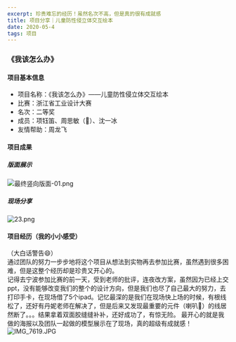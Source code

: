 ```yaml
---
excerpt: 珍贵难忘的经历！虽然名次不高，但是真的很有成就感
title: 项目分享｜儿童防性侵立体交互绘本
date: 2020-05-4
tags: 项目
---
```

### 《我该怎么办》
#### 项目基本信息
* 项目名称：《我该怎么办》——儿童防性侵立体交互绘本
* 比赛：浙江省工业设计大赛
* 名次：二等奖
* 成员：项钰笛、周思敏（🙋）、沈一冰
* 友情帮助：周龙飞


#### 项目成果
##### 版面展示
![最终竖向版面-01.png](https://i.loli.net/2020/05/04/s64oAQ9pu3YhrKM.png)
##### 现场分享
![23.png](https://i.loli.net/2020/05/04/7iX5Gt9mKjSfsx1.png)
#### 项目经历（我的小小感受）
   （大白话警告😄）  
   通过团队的努力一步步地将这个项目从想法到实物再去参加比赛，虽然遇到很多困难，但是这整个经历却是珍贵又开心的。   
   记得去宁波参加比赛的前一天，受到老师的批评，连夜改方案，虽然因为已经上交ppt，没有能够改变我们的整个的设计方向，但是我们也尽了自己最大的努力，去打印手卡，在现场借了5个ipad。记忆最深的是我们在现场快上场的时候，有根线松了，还好有丹妮老师在解决了，但是后来又发现最重要的元件（喇叭🎺）的线居然断了。。。结果拿着双面胶缝缝补补，还好成功了，有惊无险。
   最开心的就是我做的海报以及团队一起做的模型展示在了现场，真的超级有成就感！
![IMG_7619.JPG](https://i.loli.net/2020/05/04/s8rL73MKDXPoSkg.jpg)